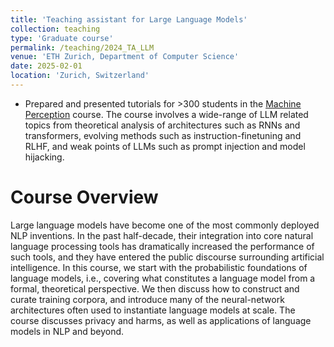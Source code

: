 ```yaml
---
title: 'Teaching assistant for Large Language Models'
collection: teaching
type: 'Graduate course'
permalink: /teaching/2024_TA_LLM
venue: 'ETH Zurich, Department of Computer Science'
date: 2025-02-01
location: 'Zurich, Switzerland'
---
```


- Prepared and presented tutorials for >300 students in the
  [Machine Perception](https://rycolab.io/classes/llm-s25/) course. The course
  involves a wide-range of LLM related topics from theoretical analysis of
  architectures such as RNNs and transformers, evolving methods such as
  instruction-finetuning and RLHF, and weak points of LLMs such as prompt
  injection and model hijacking.

# Course Overview

Large language models have become one of the most commonly deployed NLP
inventions. In the past half-decade, their integration into core natural
language processing tools has dramatically increased the performance of such
tools, and they have entered the public discourse surrounding artificial
intelligence. In this course, we start with the probabilistic foundations of
language models, i.e., covering what constitutes a language model from a formal,
theoretical perspective. We then discuss how to construct and curate training
corpora, and introduce many of the neural-network architectures often used to
instantiate language models at scale. The course discusses privacy and harms, as
well as applications of language models in NLP and beyond.
